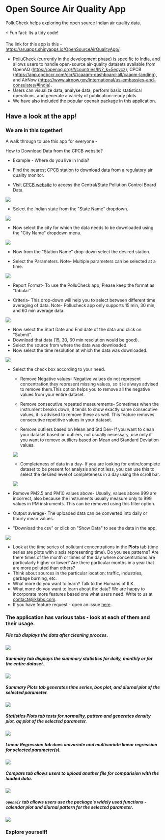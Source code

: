 # Open Source Air Quality App

PolluCheck helps exploring the open source Indian air quality data.

⚡ Fun fact: Its a tidy code!

The link for this app is this - https://aruapps.shinyapps.io/OpenSourceAirQualityApp/.

- PolluCheck (currently in the development phase) is specific to India, and allows users to handle open-source air-quality datasets available from OpenAQ (https://openaq.org/#/countries/IN?_k=5ecycz), CPCB (https://app.cpcbccr.com/ccr/#/caaqm-dashboard-all/caaqm-landing), and AirNow (https://www.airnow.gov/international/us-embassies-and-consulates/#India). 
- Users can visualize data, analyse data, perform basic statistical operations, and generate a variety of publication-ready plots. 
- We have also included the popular openair package in this application. 

 
## Have a look at the app!

### We are in this together!

A walk through to use this app for everyone -

How to Download Data from the CPCB website?

-   Example - Where do you live in India?

-   Find the nearest [CPCB station](https://app.cpcbccr.com/ccr/#/caaqm-dashboard-all/caaqm-landing) to download data from a regulatory air quality monitor.

-   Visit [CPCB website](https://app.cpcbccr.com/ccr/#/caaqm-dashboard-all/caaqm-landing) to access the Central/State Pollution Control Board Data.

![](WWW/CPCB_data_down_S.jpeg)

-   Select the Indian state from the "State Name" dropdown.

![](WWW/CPCB_Station.jpeg)

-   Now select the city for which the data needs to be downloaded using the "City Name" dropdown menu.

![](WWW/CPCB_Station_city.jpeg)

-   Now from the "Station Name" drop-down select the desired station.

-   Select the Parameters. Note- Multiple parameters can be selected at a time.

![](WWW/CPCB_Station_parameters.jpeg)

-   Report Format- To use the PolluCheck app, Please keep the format as "tabular".

-   Criteria- This drop-down will help you to select between different time averaging of data. Note- Pollucheck app only supports 15 min, 30 min, and 60 min average data.

![](WWW/CPCB_Station_TA.jpeg)

-   Now select the Start Date and End date of the data and click on "Submit".
-   Download that data (15, 30, 60 min resolution would be good).
-   Select the source from where the data was downloaded.
-   Now select the time resolution at which the data was downloaded.

![](WWW/App_TA.jpeg)

-   Select the check box according to your need.

    -   Remove Negative values- Negative values do not represent concentration,they represent missing values, so it ie always advised to remove them.This option helps you to remove all the negative values from your entire dataset.

    -   Remove consecutive repeated measurements- Sometimes when the instrument breaks down, it tends to show exactly same consecutive values, it is advised to remove these as well. This feature removes consecutive repetitive values in your dataset.

    -   Remove outliers based on Mean and Std Dev- If you want to clean your dataset based on outliers, not usually necessary, use only if you want to remove outiliers based on Mean and Standard Deviation values.

    ![](WWW/App_Out.jpeg)

    -   Completeness of data in a day- If you are looking for entire/complete dataset to be present for analysis and not less, you can use this to select the desired level of completeness in a day using the scroll bar.

    ![](WWW/App_Comp.jpeg)

-   Remove PM2.5 and PM10 values above- Usually, values above 999 are incorrect, also because the instruments usually measure only to 999 values in PM instruments. This can be removed using this filter option.

-   Output average- The uploaded data can be converted into daily or hourly mean values.

-   "Download the csv" or click on "Show Data" to see the data in the app.

![](WWW/App_down.jpeg)

-   Look at the time series of pollutant concentrations in the **Plots** tab (time series are plots with x axis representing time). Do you see patterns? Are there times of the month or times of the day where concentrations are particularly higher or lower? Are there particular months in a year that are more polluted than others?
-   Think about sources in the particular location: traffic, industries, garbage burning, etc.
-   What more do you want to learn? Talk to the Humans of ILK.
-   What more do you want to learn about the data? We are happy to incorporate more features based one what users need. Write to us at [contact\@ilklabs.com](mailto:contact@ilklabs.com).
-   If you have feature request - open an issue [here](https://github.com/adithirgis/OpenSourceAirQualityApp).


### The application has various tabs - look at each of them and their usage.

##### File tab displays the data after cleaning process. 

![](WWW/img_1.JPG)

##### Summary tab displays the summary statistics for daily, monthly or for the entire dataset. 

![](WWW/img_2.JPG)

##### Summary Plots tab generates time series, box plot, and diurnal plot of the selected parameter. 
![](WWW/img_3.JPG)

##### Statistics Plots tab tests for normality, pattern and generates density plot, qq plot of the selected parameter.

![](WWW/img_4.JPG)

##### Linear Regression tab does univariate and multivariate linear regression for selected parameter(s).

![](WWW/img_5.JPG)

##### Compare tab allows users to upload another file for comparision with the loaded data.

![](WWW/img_6.JPG)

##### `openair` tab allows users use the package's widely used functions - calendar plot and diurnal pattern for the selected parameter.

![](WWW/img_7.JPG)


### Explore yourself!


